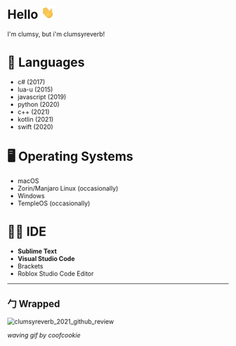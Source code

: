 # <h1> Hello <img src="https://raw.githubusercontent.com/coofcookie/coofcookie/master/wave.gif" width="30px"></h1>

I'm clumsy, but i'm clumsyreverb!

# 🔧 Languages
- c# (2017)
- lua-u (2015)
- javascript (2019)
- python (2020)
- c++ (2021)
- kotlin (2021)
- swift (2020)

# 🖥 Operating Systems
- macOS
- Zorin/Manjaro Linux (occasionally)
- Windows
- TempleOS (occasionally)

# 🧑‍💻 IDE
- **Sublime Text**
- **Visual Studio Code**
- Brackets 
- Roblox Studio Code Editor

___

## ⼓ Wrapped
![clumsyreverb_2021_github_review](https://user-images.githubusercontent.com/63180654/144736635-ae09e7bd-e2fd-4956-be67-5007b2764601.png)


*waving gif by coofcookie*

<!---
ReverbAnnouncer/ReverbAnnouncer is a ✨ special ✨ repository because its `README.md` (this file) appears on your GitHub profile.
You can click the Preview link to take a look at your changes.
--->
